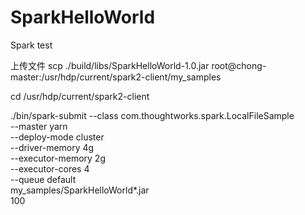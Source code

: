 # SparkHelloWorld
Spark test

上传文件
scp ./build/libs/SparkHelloWorld-1.0.jar root@chong-master:/usr/hdp/current/spark2-client/my_samples

cd /usr/hdp/current/spark2-client

 ./bin/spark-submit --class com.thoughtworks.spark.LocalFileSample \
    --master yarn \
    --deploy-mode cluster \
    --driver-memory 4g \
    --executor-memory 2g \
    --executor-cores 4 \
    --queue default \
    my_samples/SparkHelloWorld*.jar \
    100